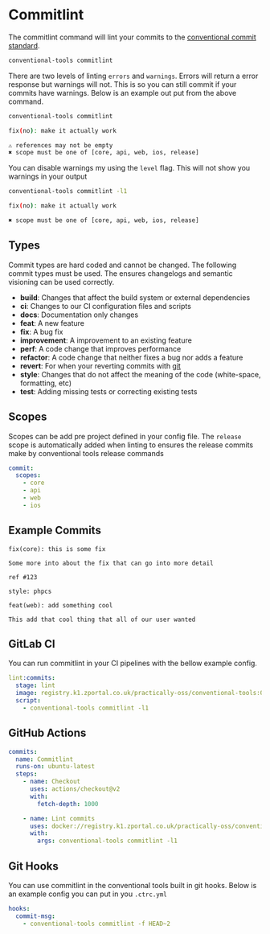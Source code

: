# Commitlint

The commitlint command will lint your commits to the
[conventional commit standard](https://www.conventionalcommits.org/en/v1.0.0-beta.2/).

```sh
conventional-tools commitlint
```

There are two levels of linting `errors` and `warnings`. Errors will return a
error response but warnings will not. This is so you can still commit if your
commits have warnings. Below is an example out put from the above command.

```sh
conventional-tools commitlint

fix(no): make it actually work

⚠ references may not be empty
✖ scope must be one of [core, api, web, ios, release]
```

You can disable warnings my using the `level` flag. This will not show you
warnings in your output

```sh
conventional-tools commitlint -l1

fix(no): make it actually work

✖ scope must be one of [core, api, web, ios, release]
```

## Types

Commit types are hard coded and cannot be changed. The following commit types
must be used. The ensures changelogs and semantic visioning can be used
correctly.

- **build**: Changes that affect the build system or external dependencies
- **ci**: Changes to our CI configuration files and scripts
- **docs**: Documentation only changes
- **feat**: A new feature
- **fix**: A bug fix
- **improvement**: A improvement to an existing feature
- **perf**: A code change that improves performance
- **refactor**: A code change that neither fixes a bug nor adds a feature
- **revert**: For when your reverting commits with
  [git](https://git-scm.com/docs/git-revert)
- **style**: Changes that do not affect the meaning of the code (white-space,
  formatting, etc)
- **test**: Adding missing tests or correcting existing tests

## Scopes

Scopes can be add pre project defined in your config file. The `release` scope
is automatically added when linting to ensures the release commits make by
conventional tools release commands

```yaml
commit:
  scopes:
    - core
    - api
    - web
    - ios
```

## Example Commits

```plaintext
fix(core): this is some fix

Some more into about the fix that can go into more detail

ref #123
```

```plaintext
style: phpcs
```

```plaintext
feat(web): add something cool

This add that cool thing that all of our user wanted
```

## GitLab CI

You can run commitlint in your CI pipelines with the bellow example config.

```yaml
lint:commits:
  stage: lint
  image: registry.k1.zportal.co.uk/practically-oss/conventional-tools:0.x
  script:
    - conventional-tools commitlint -l1
```

## GitHub Actions

```yaml
commits:
  name: Commitlint
  runs-on: ubuntu-latest
  steps:
    - name: Checkout
      uses: actions/checkout@v2
      with:
        fetch-depth: 1000

    - name: Lint commits
      uses: docker://registry.k1.zportal.co.uk/practically-oss/conventional-tools:0.x
      with:
        args: conventional-tools commitlint -l1
```

## Git Hooks

You can use commitlint in the conventional tools built in git hooks. Below is an
example config you can put in you `.ctrc.yml`

```yml
hooks:
  commit-msg:
    - conventional-tools commitlint -f HEAD~2
```
